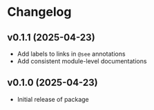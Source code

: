 # Changelog

## v0.1.1 (2025-04-23)
- Add labels to links in `@see` annotations
- Add consistent module-level documentations

## v0.1.0 (2025-04-23)
- Initial release of package
